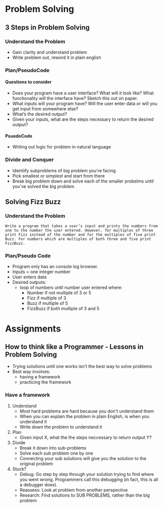 # Problem Solving

## 3 Steps in Problem Solving

### Understand the Problem
* Gain clarity and understand problem
* Write problem out, reword it in plain english

### Plan/PseudoCode
#### Questions to consider
* Does your program have a user interface? What will it look like? What functionality will the interface have? Sketch this out on paper.
* What inputs will your program have? Will the user enter data or will you get input from somewhere else?
* What’s the desired output?
* Given your inputs, what are the steps necessary to return the desired output?

#### PsuedoCode
* Writing out logic for problem in natural language


### Divide and Conquer
* Identiify subproblems of big problem you're facing
* Pick smallest or simplest and start from there
* Break big problem down and solve each of the smaller probelms until you've solved the big problem

## Solving Fizz Buzz
### Understand the Problem
```
Write a program that takes a user’s input and prints the numbers from one to the number the user entered. However, for multiples of three print Fizz instead of the number and for the multiples of five print Buzz. For numbers which are multiples of both three and five print FizzBuzz.
```

### Plan/Pseudo Code
* Program only has an console log browser. 
* Inputs = one integer number
* User enters data
* Desired outputs:
    * loop of numbers until number user entered where:
        * Number if not multiple of 3 or 5
        * Fizz if multiple of 3
        * Buzz if multiple of 5
        * FizzBuzz if both multiple of 3 and 5

# Assignments

## How to think like a Programmer - Lessons in Problem Solving
* Trying solutions until one works isn't the best way to solve problems
* Best way involves:
    * having a framework
    * practicing the framework

### Have a framework
1. Understand
    * Most hard problems are hard because you don't understand them
    * When you can explain the problem in plain English, is when you understand it
    * Write down the problem to understand it
2. Plan
    * Given input X, what the the steps neccessary to return output Y?
3. Divide
    * Break it down into sub-problems
    * Solve each sub problem one by one
    * Connecting your sub solutions will give you the solution to the original problem
4. Stuck?
    * Debug: Go step by step through your solution trying to find where you went wrong. Programmers call this debugging (in fact, this is all a debugger does).
    * Reassess: Look at problem from another perspective
    * Research: Find solutions to SUB PROBLEMS, rather than the big problem
